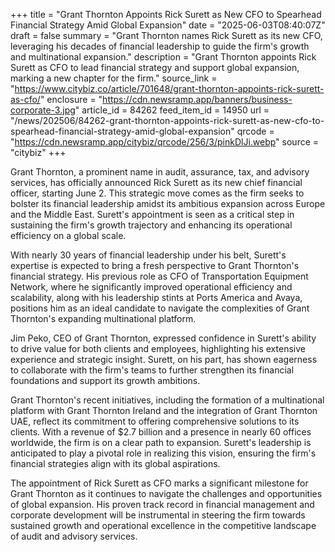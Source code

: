 +++
title = "Grant Thornton Appoints Rick Surett as New CFO to Spearhead Financial Strategy Amid Global Expansion"
date = "2025-06-03T08:40:07Z"
draft = false
summary = "Grant Thornton names Rick Surett as its new CFO, leveraging his decades of financial leadership to guide the firm's growth and multinational expansion."
description = "Grant Thornton appoints Rick Surett as CFO to lead financial strategy and support global expansion, marking a new chapter for the firm."
source_link = "https://www.citybiz.co/article/701648/grant-thornton-appoints-rick-surett-as-cfo/"
enclosure = "https://cdn.newsramp.app/banners/business-corporate-3.jpg"
article_id = 84262
feed_item_id = 14950
url = "/news/202506/84262-grant-thornton-appoints-rick-surett-as-new-cfo-to-spearhead-financial-strategy-amid-global-expansion"
qrcode = "https://cdn.newsramp.app/citybiz/qrcode/256/3/pinkDlJi.webp"
source = "citybiz"
+++

<p>Grant Thornton, a prominent name in audit, assurance, tax, and advisory services, has officially announced Rick Surett as its new chief financial officer, starting June 2. This strategic move comes as the firm seeks to bolster its financial leadership amidst its ambitious expansion across Europe and the Middle East. Surett's appointment is seen as a critical step in sustaining the firm's growth trajectory and enhancing its operational efficiency on a global scale.</p><p>With nearly 30 years of financial leadership under his belt, Surett's expertise is expected to bring a fresh perspective to Grant Thornton's financial strategy. His previous role as CFO of Transportation Equipment Network, where he significantly improved operational efficiency and scalability, along with his leadership stints at Ports America and Avaya, positions him as an ideal candidate to navigate the complexities of Grant Thornton's expanding multinational platform.</p><p>Jim Peko, CEO of Grant Thornton, expressed confidence in Surett's ability to drive value for both clients and employees, highlighting his extensive experience and strategic insight. Surett, on his part, has shown eagerness to collaborate with the firm's teams to further strengthen its financial foundations and support its growth ambitions.</p><p>Grant Thornton's recent initiatives, including the formation of a multinational platform with Grant Thornton Ireland and the integration of Grant Thornton UAE, reflect its commitment to offering comprehensive solutions to its clients. With a revenue of $2.7 billion and a presence in nearly 60 offices worldwide, the firm is on a clear path to expansion. Surett's leadership is anticipated to play a pivotal role in realizing this vision, ensuring the firm's financial strategies align with its global aspirations.</p><p>The appointment of Rick Surett as CFO marks a significant milestone for Grant Thornton as it continues to navigate the challenges and opportunities of global expansion. His proven track record in financial management and corporate development will be instrumental in steering the firm towards sustained growth and operational excellence in the competitive landscape of audit and advisory services.</p>